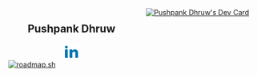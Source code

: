 <div style="display: flex; justify-content: center;">
  <div style="flex: 1; padding: 0 10px;">
    <div align="center">
      <h2>Pushpank Dhruw</h2>
      <a href="https://www.linkedin.com/in/%E2%9A%A1pushpank-dhruw-109935171/">
        <img src="https://github.com/ChrisCooper0/ChrisCooper0/blob/main/linkedin.svg" height="30" alt="LinkedIn"/>
      </a>
    </div>
  </div>
  <div style="flex: 1; padding: 0 10px;">
    <div align="center">
    <a href="https://app.daily.dev/pushpank_dhruw">
      <img src="https://api.daily.dev/devcards/v2/0-VqGObpU.png?type=default&r=5zq" width="356" alt="Pushpank Dhruw's Dev Card"/>
    </a>
    </div>
  </div>
</div>

<a href="https://roadmap.sh">
  <img src="https://roadmap.sh/card/wide/6532fd49b5d7a4eb01ed2382?variant=dark" alt="roadmap.sh"/>
</a>
